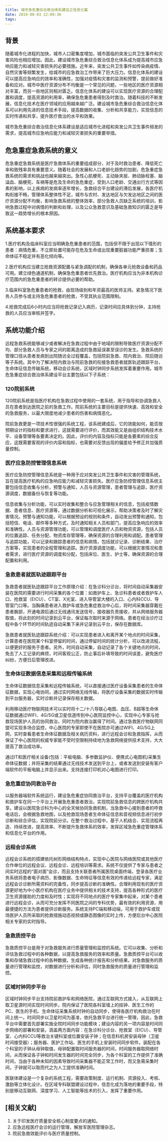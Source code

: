 ```yaml
---
title: 城市急危重综合救治体系建设之信息化篇
date: 2019-08-03 22:09:36
tags:
---
```


## 背景

随着城市化进程的加快，城市人口密集度增加，城市面临的突发公共卫生事件和灾害风险也相应增加。因此，建设城市急危重综合救治信息化体系成为提高城市应急响应能力和减轻灾害损失的必要措施。近年来，突发公共卫生事件如传染病疫情、自然灾害等频繁发生，给城市的应急救治工作带来了巨大压力。信息化体系的建设可以提高应急响应的效率和准确性，加强对疫情和灾害的监测和预警，提前做好准备和应对。城市中医疗资源分布不均衡是一个常见的问题，一些地区的医疗资源相对丰富，而另一些地区则相对匮乏。信息化体系的建设可以实现医疗资源的合理配置和调度，提高资源的利用率，确保急危重患者得到及时救治。随着科技的不断发展，信息化技术在医疗领域的应用越来越广泛。建设城市急危重综合救治信息化体系可以利用先进的信息技术手段，提高数据的收集、分析和共享能力，实现信息的实时传递和共享，提升医疗救治的水平和效果。

城市急危重综合救治信息化体系建设是适应城市化进程和突发公共卫生事件频发的需求，提高城市应急响应能力和减轻灾害损失的重要举措。

## 危急重症急救系统的意义

危急重症急救系统是医疗急救体系的重要组成部分，对于及时救治患者、降低死亡率和致残率具有重要意义。随着社会的发展和人口老龄化趋势的加剧，危急重症急救系统的需求和挑战也越来越突出。急性心肌梗死、主动脉夹层、肺动脉栓塞、脑溢血、脑梗死、车祸等是危及生命的急危重症，受到人口老龄、交通出行方式等因素的影响，以上疾病的发病率逐年增长，急救综合平台建设的滞后发展，各医疗机构衔接不畅，管理体系整体性不足，城市与农村、发达地区与欠发达地区之间的医疗资源分配不均衡，影响急救系统的整体效率，部分急救人员缺乏系统的培训，影响急救过程中对病情的判断和处理，以及公众急救意识及基础急救知识的匮乏是导致这一趋势增长的根本原因。

## 系统基本要求

1.医疗机构及临床科室应当明确急危重患者的范围，包括但不限于出现以下情形的患者：病情危重，不立即处置可能存在危及生命或出现重要脏器功能严重损害；生命体征不稳定并有恶化倾向等。

2.医疗机构应当建立抢救资源配置与紧急调配的机制，确保各单元抢救设备和药品可用。建立绿色通道机制，确保急危重患者优先救治。医疗机构应当为非本机构诊疗范围内的急危重患者的转诊提供必要的帮助。

3.临床科室急危重患者的抢救，由现场级别和年资最高的医师主持。紧急情况下医务人员参与或主持急危重患者的抢救，不受其执业范围限制。

4.抢救完成后6小时内应当将抢救记录记入病历，记录时间应具体到分钟，主持抢救的人员应当审核并签字。

## 系统功能介绍

远程急救系统能够减少或者解决在急救过程中由于地域的限制导致医疗资源分配不均、部分急救人员与专家之间的距离造成的急救延误甚至误诊的发生。急救系统的管理口径从患者发病到出院随访全过程覆盖，包括院前急救、院内救治、院后随访等子系统。其中为了解决院内救治与院前急救的衔接急救患者就医轨迹跟踪平台，生命体征信息传输系统，移动会诊系统，区域时钟同步系统发挥着重要作用。城市危急重症综合救治体系建设平台主要包括以下子系统：

### 120院前系统

120院前系统是指医疗机构在急救过程中使用的一套系统，用于指导和协调急救人员在患者到达医院之前的急救工作。院前系统的主要目标是提供快速、高效和安全的急救服务，以最大限度地减少患者的伤害和病情恶化。

院前急救更是一项技术性很强的系统工程，该系统建成后，它的效能如何，能否按预期设计的指标和要求进行，这就需要进行评价，而其效能又是由组织结构技术水平、设备管理等各要素决定的。因此，评价的内容及指标只能是各要素的综合反应，这既需要客观的评价内容和指标，也需要对反馈出现的偏差给予修正并加强质量控制。

### 医疗应急防控管理信息系统

医疗应急防控管理信息系统是一种用于应对突发公共卫生事件和灾害的管理系统，旨在提高医疗机构的应急响应能力和减轻灾害损失。医疗应急防控管理信息系统主要包括信息收集与分析，预警与通知，人员与资源管理，患者管理与追踪，医疗资源调度，数据备份与恢复等功能。

信息收集与分析功能，可以实时收集和整合与应急管理相关的信息，包括疫情数据、患者信息、医疗资源等，通过数据分析和可视化展示，帮助决策者及时了解灾害情况。预警与通知功能，可以根据预设的规则和条件，自动发出预警和通知，包括短信、电话、邮件等多种方式，及时通知相关人员和部门，提高应急响应的效率和准确性。人员与资源管理功能，可以管理和调度医疗人员和物资资源，包括人员的位置追踪、任务分配、物资库存管理等，确保资源的合理利用和调配。患者管理与追踪功能，可以记录和跟踪患者的信息和病情，包括就诊记录、诊断结果、治疗方案等，实现患者的全程管理和追踪。医疗资源调度功能，可以根据灾害情况和患者需求，进行医疗资源的调度和分配，包括床位、医生、护士等，确保资源的合理配置和利用。

### 急救患者就医轨迹跟踪平台

急救患者就医轨迹跟踪平台工作原理介绍：在急诊科分诊台，将时间自动采集器安装在医院的需要进行时间采集的各个位置：如救护车上、急诊科患者或者救护车人口、抢救室（EICU）、CT室、X光室、进入导管室大楼的入口、心内科CCU、导管室门口等。当胸痛患者进入救护车或急危重症救治中心后，将时间采集器穿戴在患者腕部，开通电源后通过无线通讯发送信号，接收器负责接收，并从网络服务器取值，将此刻的时间记录到云平台，保证每次取时来源于网络。患者在经治诊疗过程中各个环节的时间轨迹自动采集下来并记录到云平台，保存在数据库。

急救患者就医轨迹跟踪系统介绍：可以实现患者进入和离开某个地点的时间采集，计算患者在医院某个科室停留的时间，通过停留时间的统计分析，可以改进流程，以便更好的服务于患者。另外，时间自动采集，自动记录了各个关键地点的时间，免去了人工记录的麻烦，时间客观公正，防止事后补填导致的时间误差，避免医疗纠纷，方便日后管理改进。

### 生命体征数据信息采集和远程传输系统

生命体征数据信息采集和远程传输系统，可以直接通过医疗设备采集患者的生命体征数据，实现心电协同，通过实时网络无线传输，将医疗设备采集的数据实时传输到平台服务器，实时诊断并记录保存相关数据。

利用移动医疗物联网技术可以实时将十二/十八导联心电图、血压、B超等生命体征数据通过WIFI、4G/5G或卫星信道传到中心医院监控中心，实现中心专家与抢救现场医护人员的协同救治，同时为院内救治赢得了时间。通过急救医疗物联网同盟可实现多场合监控，中心医院的专家即使不在医院亦可通过WIFI、4G/5G上网，实时查看患者生命体征数据及相关病历资料，进行远程会诊和急救指挥，从而保证了中心医院的权威专家能不受时空限制持续地为急救网络提供技术支持，大大提高了救治成功率。

通过IT和医疗相关设备(包括：平板电脑、多参数监护仪、便携式心电图机)采集生命体征数据；并将采集的结果通过无线技术发送到平台上，或者发送到安装有客户端软件的平板电脑上并显示出来。支持连接打印机对心电图进行打印。

### 急危重症协同救治平台

以服务器端软件系统运行，建设急危重症协同救治平台，支持平台覆盖的医疗机构和救护车在同一个平台上开展急危重患者救治，实现院前急救信息的跨医疗机构共享。建设以医院急诊科为中心的全天候协同急救机制，当急救中心接到患者的呼救电话后，会根据急救地图，以及抢救现场患者生命体征信息和音视频信息进行初步诊断和综合评估，实现院前分诊。在整个救治过程中，基于人机结合、实现流程再造、持续改进，提高效率、不断提升急救体系的效率，发挥区域急危重症管理体系和信息化平台的作用。

### 远程会诊系统

远程会诊系统的搭建依托树形网络结构特点，实现中心医院与网络医院或其他医疗合作单位的远程会议、远程会诊、远程培训等需求。系统不仅提供了专家与患者之间实时远程的“面对面”会诊，而且支持关联患者所属医院桌面终端，登录各医疗业务系统将患者电子病历、影像数据、生命特征等信息有效的传递给远程专家，满足远程会诊诊断所需资料的完备性，同步提高诊断的准确性。合理利用现有的医疗资源更好地为中小医疗机构在医疗业务中提供相关的技术支持，提高各种形式的医疗卫生资源援助的力度和及时性；实现将不同地点的医疗专家集中起来，对某个患者进行远程会诊，从而可充分发挥不同医院之间的专科优势，最有效的利用资源，用最便捷的方法为患者提供诊断服务。系统支持PC端和移动端，可用于救护车或现场医护人员所采取的抢救措施动态视频或静态图像的实时上传，方便后台中心医院相关专家的实时指导。

### 急救质控平台

急救质控平台是用于对急救服务进行质量管理和监控的系统。它可以收集、分析和评估急救过程中的各种数据，以提高急救服务的效率和质量。急救质控平台可以收集和存储急救过程中的各种数据，生成各种统计报告和分析结果。对急救服务的质量进行管理和监控，对数据进行分析和评估，同时急救服务的质量进行管理和监控。

### 区域时钟同步平台

区域时钟同步平台支持院前救护车和网络医院，通过互联网方式接入，从互联网上取卫星源时间实现时间同步。院内保证了医院各科室墙上的挂钟、医生工作的PC、医生的手机、生命体征采集系统时钟的自动同步，使得各医疗机构救治在时间上统一。时间同步以卫星时间为基准，依托急救平台进行统一管理，因此，急救平台中需要首先部署实施全院时间同步功能模块；建设内容的另一项内容是时间同步网络的部署和安装，涵盖两方面内容：在急诊科分诊台、抢救室（EICU）、导管室、心内科CCU等救治关键科室或位置安装子钟；在信息科机房安装母钟（卫星时间接受器）；服务器、医护工作站、医生的手机上安装时间同步软件。装配在各个科室的子钟从母钟取值，母钟配置取时间服务器的时间，时间服务器取网络时间，从而保证各子钟和时间发生器的时间完全同步，为各个科室的工作提供了准确时间，当由于各种未知的因素导致时间采集器不能正常工作时，而又急需采集时间，子钟就可以取而代之为人工提供准确时间。

医联体建设是一个复杂的系统工程，需要政策制度、运行机制、资源投入、考核、激励等立体化设计。在区域专科联盟建设过程中，信息化成为落地的重要手段，特别是移动互联网、深度学习、人工智能等技术的引入，发挥了重要作用。



## \[相关文献]

1. 关于印发医疗质量安全核心制度要点的通知。
2. 应急远程医疗会诊的运行管理，解放军医院管理杂志。
3. 院前急救效能评价与医疗质量控制。
